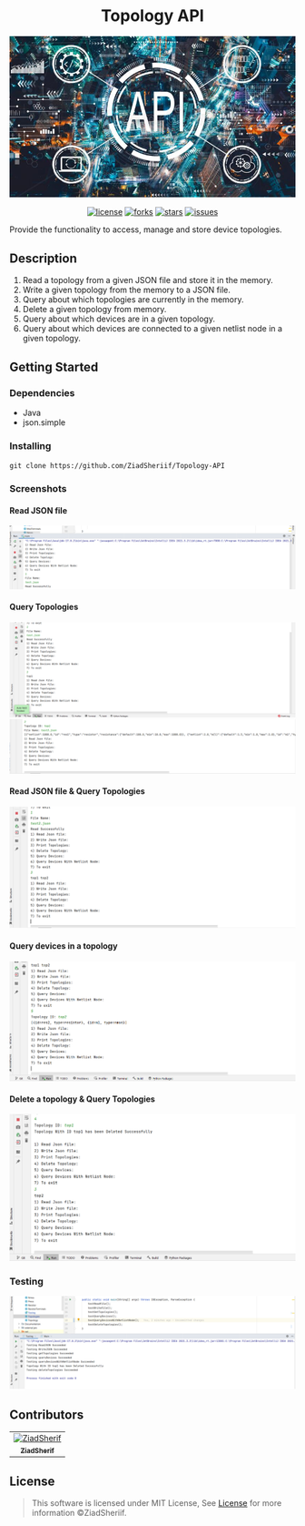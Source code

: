 <div align="center">

# Topology API
![start](screenshots/api.jpg)
</div>

<div align="center">

[//]: # ([![contributors]&#40;https://img.shields.io/github/contributors/ZiadSheriif/Topology-API&#41;]&#40;https://github.com/ZiadSheriif/Topology-API/contributors&#41;)
[![license](https://img.shields.io/pypi/l/ansicolortags.svg)](LICENSE)
[![forks](https://img.shields.io/github/forks/ZiadSheriif/Topology-API)](https://github.com/ZiadSheriif/Topology-API/network)
[![stars](https://img.shields.io/github/stars/ZiadSheriif/Topology-API)](https://github.com/ZiadSheriif/Topology-API/stargazers)
[![issues](https://img.shields.io/github/issues/ZiadSheriif/Topology-API)](https://github.com/ZiadSheriif/Topology-API/issues)

</div>

Provide the functionality to access, manage and store device topologies.

## Description
1. Read a topology from a given JSON file and store it in the memory.
2. Write a given topology from the memory to a JSON file.
3. Query about which topologies are currently in the memory.
4. Delete a given topology from memory.
5. Query about which devices are in a given topology.
6. Query about which devices are connected to a given netlist node in
   a given topology.

## Getting Started

### Dependencies

* Java
* json.simple

### Installing

```
git clone https://github.com/ZiadSheriif/Topology-API 
```

### Screenshots

#### Read JSON file
![start](screenshots/Screenshot1.png)

#### Query Topologies
![start](screenshots/Screenshot2.png)
![start](screenshots/Screenshot3.png)

<!-- #### Output File
![start](screenshots/Screenshot4.png) -->

#### Read JSON file & Query Topologies
![start](screenshots/Screenshot5.png)


#### Query devices in a topology
![start](screenshots/Screenshot6.png)

#### Delete a topology & Query Topologies
![start](screenshots/Screenshot8.png)

### Testing 
![start](screenshots/Screenshot9.png)



## Contributors

<table>
<tr>
<td align="center">
<a href="https://github.com/ZiadSheriif" target="_black">
<img src="https://avatars.githubusercontent.com/u/78238570?s=400&u=1f78e959d28bd83d089c054631369723f9309b20&v=4" width="150px;" alt="ZiadSherif"/><br /><sub><b>ZiadSherif</b></sub></a><br />
</td>
</tr>
 </table>

## License <a name = "license"></a>

> This software is licensed under MIT License, See [License](https://github.com/ZiadSheriif/Topology-API/blob/master/LICENSE) for more information ©ZiadSheriif.

